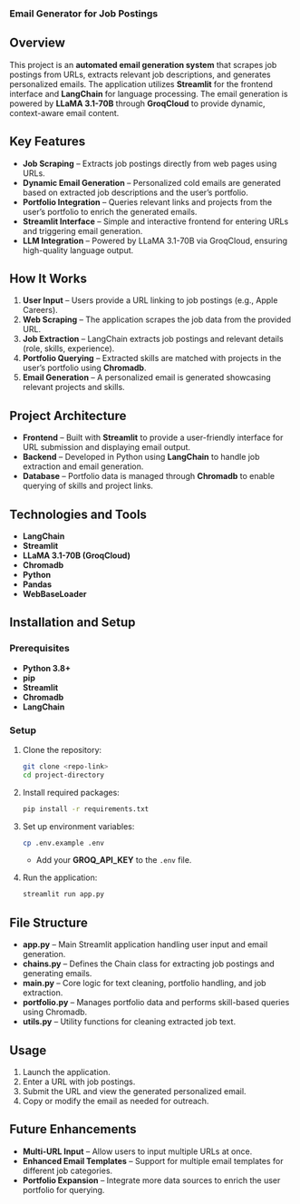### Email Generator for Job Postings  

## Overview  
This project is an **automated email generation system** that scrapes job postings from URLs, extracts relevant job descriptions, and generates personalized emails. The application utilizes **Streamlit** for the frontend interface and **LangChain** for language processing. The email generation is powered by **LLaMA 3.1-70B** through **GroqCloud** to provide dynamic, context-aware email content.  

## Key Features  
- **Job Scraping** – Extracts job postings directly from web pages using URLs.  
- **Dynamic Email Generation** – Personalized cold emails are generated based on extracted job descriptions and the user’s portfolio.  
- **Portfolio Integration** – Queries relevant links and projects from the user’s portfolio to enrich the generated emails.  
- **Streamlit Interface** – Simple and interactive frontend for entering URLs and triggering email generation.  
- **LLM Integration** – Powered by LLaMA 3.1-70B via GroqCloud, ensuring high-quality language output.  

## How It Works  
1. **User Input** – Users provide a URL linking to job postings (e.g., Apple Careers).  
2. **Web Scraping** – The application scrapes the job data from the provided URL.  
3. **Job Extraction** – LangChain extracts job postings and relevant details (role, skills, experience).  
4. **Portfolio Querying** – Extracted skills are matched with projects in the user’s portfolio using **Chromadb**.  
5. **Email Generation** – A personalized email is generated showcasing relevant projects and skills.  

## Project Architecture  
- **Frontend** – Built with **Streamlit** to provide a user-friendly interface for URL submission and displaying email output.  
- **Backend** – Developed in Python using **LangChain** to handle job extraction and email generation.  
- **Database** – Portfolio data is managed through **Chromadb** to enable querying of skills and project links.  

## Technologies and Tools  
- **LangChain**  
- **Streamlit**  
- **LLaMA 3.1-70B (GroqCloud)**  
- **Chromadb**  
- **Python**  
- **Pandas**  
- **WebBaseLoader**  

## Installation and Setup  

### Prerequisites  
- **Python 3.8+**  
- **pip**  
- **Streamlit**  
- **Chromadb**  
- **LangChain**  

### Setup  
1. Clone the repository:  
   ```bash  
   git clone <repo-link>  
   cd project-directory  
   ```  

2. Install required packages:  
   ```bash  
   pip install -r requirements.txt  
   ```  

3. Set up environment variables:  
   ```bash  
   cp .env.example .env  
   ```  
   - Add your **GROQ_API_KEY** to the `.env` file.  

4. Run the application:  
   ```bash  
   streamlit run app.py  
   ```  

## File Structure  
- **app.py** – Main Streamlit application handling user input and email generation.  
- **chains.py** – Defines the Chain class for extracting job postings and generating emails.  
- **main.py** – Core logic for text cleaning, portfolio handling, and job extraction.  
- **portfolio.py** – Manages portfolio data and performs skill-based queries using Chromadb.  
- **utils.py** – Utility functions for cleaning extracted job text.  

## Usage  
1. Launch the application.  
2. Enter a URL with job postings.  
3. Submit the URL and view the generated personalized email.  
4. Copy or modify the email as needed for outreach.  

## Future Enhancements  
- **Multi-URL Input** – Allow users to input multiple URLs at once.  
- **Enhanced Email Templates** – Support for multiple email templates for different job categories.  
- **Portfolio Expansion** – Integrate more data sources to enrich the user portfolio for querying.  
